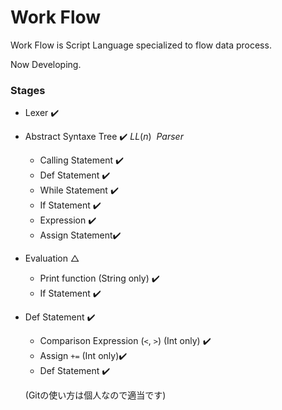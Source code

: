 # Work Flow



Work Flow is Script Language specialized to flow data process.

Now Developing.



### Stages

- Lexer :heavy_check_mark:

- Abstract  Syntaxe Tree :heavy_check_mark:  $LL(n) ~~Parser$
  - Calling Statement :heavy_check_mark:
  - Def Statement :heavy_check_mark:
  - While Statement :heavy_check_mark:
  - If Statement :heavy_check_mark:
  - Expression :heavy_check_mark:
  - Assign Statement:heavy_check_mark:
  
- Evaluation △
  - Print function (String only) :heavy_check_mark:
  - If Statement :heavy_check_mark:
- Def Statement​ :heavy_check_mark:
  - Comparison Expression (`<`, `>`) (Int only) :heavy_check_mark:
  - Assign `+=`  (Int only):heavy_check_mark:
  - Def Statement :heavy_check_mark:

  
  
  
  
  
  (Gitの使い方は個人なので適当です)